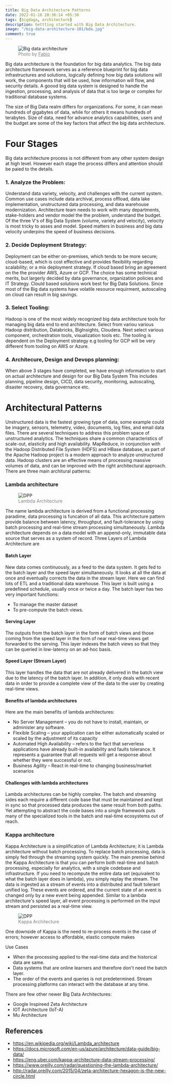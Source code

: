 ```yaml
---
title: Big Data Architecture Patterns
date: 2022-01-16 20:38:14 +05:30
tags: [bigdaga, architecture]
description: Gettting started with Big Data Architecture.
image: "/big-data-architecture-101/bda.jpg"
comment: true
---
```

<figure>
	<img src="bda.jpg" alt="Big data architecture"> 
	<figcaption style="color: grey !important;"> 
		Photo by <a href="https://unsplash.com/@fabioha" style="color: grey !important;" target="_blank">Fabio</a> 
	</figcaption>
</figure>

Big data architecture is the foundation for big data analytics. The big data architecture framework serves as a reference blueprint for big data infrastructures and solutions, logically defining how big data solutions will work, the components that will be used, how information will flow, and security details. A goood big data system is designed to handle the ingestion, processing, and analysis of data that is too large or complex for traditional database systems. 

The size of Big Data realm differs for organizations. For some, it can mean hundreds of gigabytes of data, while for others it means hundreds of terabytes. Size of data, need for advance analytics capabilities, users and the budget are some of the key factors that affect the big data architecture.

# Four Stages
Big data architecture process is not different from any other system design at high level. However each stage the process differs and attention should be paied to the details.

### 1. Analyze the Problem: 
Understand data variety, velocity, and challenges with the current system. Common use cases include data archival, process offload, data lake implementation, unstructured data processing, and data warehouse modernization. Architecture team needs to work with many departments, stake-holders and vendor model the the problem, understand the budget. Of the three V's of Big Data System (volume, variety and velocity), velocity is most tricky to asses and model. Speed matters in business and big data velocity underpins the speed of business decisions.

### 2. Decide Deployment Strategy: 
Deployment can be either on-premises, which tends to be more secure; cloud-based, which is cost effective and provides flexibility regarding scalability; or a mix deployment strategy. If cloud based bring an agreement on the the provider AWS, Azure or GCP. The choice has some technical merits, but largerly decided by data governance, organization policies and IT Strategy. Clould based solutions work best for Big Data Solutions. Since most of the Big data systems have volatile resource requirment, autoscaling on cloud can result in big savings. 

### 3. Select Tooling: 
Hadoop is one of the most widely recognized big data architecture tools for managing big data end to end architecture. Select from variou various Hadoop distribution, Databricks, BigInsights, Cloudera. Next select various component, orchestration tools, visualization tools etc. The tooling is dependent on the Deployment strategy e.g tooling for GCP will be very different from tooling on AWS or Azure. 


### 4. Architecure, Design and Devops planning: 
When above 3 stages have completed, we have enough information to start on actual architecture and design for our Big Data System  This includes planning, pipeline design, CICD, data security, monitoring, autoscaling, disaster recovery, data governance etc. 

# Architectural Patterns
Unstructured data is the fastest growing type of data, some example could be imagery, sensors, telemetry, video, documents, log files, and email data files. There are several techniques to address this problem space of unstructured analytics. The techniques share a common characteristics of scale-out, elasticity and high availability. MapReduce, in conjunction with the Hadoop Distributed File System (HDFS) and HBase database, as part of the Apache Hadoop project is a modern approach to analyze unstructured data. Hadoop clusters are an effective means of processing massive volumes of data, and can be improved with the right architectural approach. There are three main architural patterns:

### Lambda architecture
<figure>
<img src="lambda.png" alt="DPP" style="background-color:white;"> 
<figcaption style="color: grey !important;"> 
    Lambda Architecture
</figcaption>
</figure>
The name lambda architecture is derived from a functional processing paradime, data processing is funcation of all data. This architecture pattern provide balance between latency, throughput, and fault-tolerance by using batch processing and real-time stream processing simultaneously. Lambda architecture depends on a data model with an append-only, immutable data source that serves as a system of record. Three Layers of Lambda Architecture are 

#### Batch Layer
New data comes continuously, as a feed to the data system. It gets fed to the batch layer and the speed layer simultaneously. It looks at all the data at once and eventually corrects the data in the stream layer.  Here we can find lots of ETL and a traditional data warehouse. This layer is built using a predefined schedule, usually once or twice a day. The batch layer has two very important functions:
- To manage the master dataset
- To pre-compute the batch views.

#### Serving Layer
The outputs from the batch layer in the form of batch views and those coming from the speed layer in the form of near real-time views get forwarded to the serving.  This layer indexes the batch views so that they can be queried in low-latency on an ad-hoc basis.

#### Speed Layer (Stream Layer)
This layer handles the data that are not already delivered in the batch view due to the latency of the batch layer. In addition, it only deals with recent data in order to provide a complete view of the data to the user by creating real-time views.

#### Benefits of lambda architectures
Here are the main benefits of lambda architectures:
- No Server Management – you do not have to install, maintain, or administer any software.
- Flexible Scaling – your application can be either automatically scaled or scaled by the adjustment of its capacity
- Automated High Availability – refers to the fact that serverless applications have already built-in availability and faults tolerance. It represents a guarantee that all requests will get a response about whether they were successful or not.
- Business Agility – React in real-time to changing business/market scenarios

#### Challenges with lambda architectures
Lambda architectures can be highly complex.  The batch and streaming sides each require a different code base that must be maintained and kept in sync so that processed data produces the same result from both paths. Yet attempting to abstract the code bases into a single framework puts many of the specialized tools in the batch and real-time ecosystems out of reach.


### Kappa architecture
Kappa Architecture is a simplification of Lambda Architecture; it is Lambda architecture without batch processing. To replace batch processing, data is simply fed through the streaming system quickly. The main premise behind the Kappa Architecture is that you can perform both real-time and batch processing, especially for analytics, with a single codebase and infrastructure. If you need to recompute the entire data set (equivalent to what the batch layer does in lambda), you simply replay the stream. The data is ingested as a stream of events into a distributed and fault tolerant unified log. These events are ordered, and the current state of an event is changed only by a new event being appended. Similar to a lambda architecture's speed layer, all event processing is performed on the input stream and persisted as a real-time view.

<figure>
<img src="kappa.png" alt="DPP" style="background-color:white;"> 
<figcaption style="color: grey !important;"> 
    Kappa Architecture
</figcaption>
</figure>

One downside of Kappa is the need to re-process events in the case of errors; however access to affordable, elastic compute makes

Use Cases

- When the processing applied to the real-time data and the historical data are same. 
- Data systems that are online learners and therefore don't need the batch layer.
- The order of the events and queries is not predetermined. Stream processing platforms can interact with the database at any time.


There are few other newer Big Data Architectures:
- Google Inspireed Zeta Architecture
- IOT Architecture (IoT-A)
- Mu Architecture
 

## References
- <https://en.wikipedia.org/wiki/Lambda_architecture>
- <https://docs.microsoft.com/en-us/azure/architecture/data-guide/big-data/>
- <https://eng.uber.com/kappa-architecture-data-stream-processing/>
- <https://www.oreilly.com/radar/questioning-the-lambda-architecture/>
- <http://radar.oreilly.com/2015/04/zeta-architecture-hexagon-is-the-new-circle.html>












